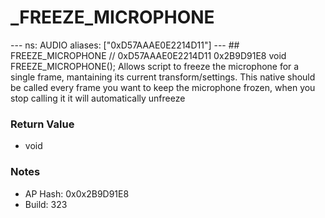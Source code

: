 # _FREEZE_MICROPHONE

--- ns: AUDIO aliases: ["0xD57AAAE0E2214D11"] --- ## FREEZE_MICROPHONE  // 0xD57AAAE0E2214D11 0x2B9D91E8 void FREEZE_MICROPHONE();  Allows script to freeze the microphone for a single frame, mantaining its current transform/settings. This native should be called every frame you want to keep the microphone frozen, when you stop calling it it will automatically unfreeze

### Return Value
* void

### Notes
* AP Hash: 0x0x2B9D91E8
* Build: 323


